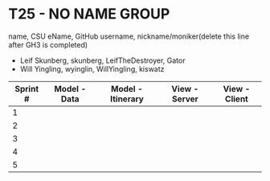 # T25 - NO NAME GROUP

name, CSU eName, GitHub username, nickname/moniker(delete this line after GH3 is completed)
* Leif Skunberg, skunberg, LeifTheDestroyer, Gator
* Will Yingling, wyinglin, WillYingling, kiswatz


Sprint # | Model - Data | Model - Itinerary | View - Server | View - Client
------------ | ------------- | ------------- | ------------- | -------------
1 |  |  |  |  
2 |  |  |  |  
3 |  |  |  |  
4 |  |  |  |  
5 |  |  |  |  

